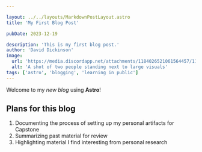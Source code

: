 ```yaml
---

layout: ../../layouts/MarkdownPostLayout.astro
title: 'My First Blog Post'

pubDate: 2023-12-19

description: 'This is my first blog post.'
author: 'David Dickinson'
image:
  url: 'https://media.discordapp.net/attachments/1184026521061564457/1186816116438352053/ddickinson_a_shot_of_two_people_standing_next_to_large_visuals__112cc4ed-b692-41a5-b43b-228ade395e34.png?ex=65949fa4&is=65822aa4&hm=73ba229d11df3a3a085c9fc509ecbea591ef6c8557de342167a647019adb41b1&=&format=webp&quality=lossless&width=1409&height=848'
  alt: 'A shot of two people standing next to large visuals'
tags: ['astro', 'blogging', 'learning in public']
---
```

Welcome to my _new blog_ using **Astro**!

## Plans for this blog

1. Documenting the process of setting up my personal artifacts for Capstone
2. Summarizing past material for review
3. Highlighting material I find interesting from personal research

